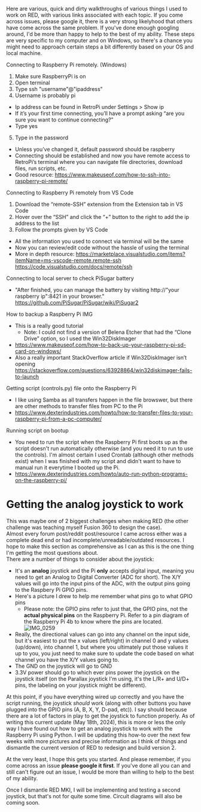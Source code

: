 Here are various, quick and dirty walkthroughs of various things I used to work on RED, with various links associated with each topic. 
If you come across issues, please google it, there is a very strong likelyhood that others have come across the same problem. If you've done enough googling around, I'd be more than happy to help to the best of my ability. These steps are very specific to my computer and on Windows, so there's a chance you might need to approach certain steps a bit differently based on your OS and local machine.

Connecting to Raspberry Pi remotely. (Windows)
1. Make sure RaspberryPi is on
2. Open terminal
3. Type ssh "username"@"ipaddress"
4. Username is probably pi
  - Ip address can be found in RetroPi under Settings > Show ip
  - If it’s your first time connecting, you’ll have a prompt asking “are you sure you want to continue connecting?”
  - Type yes
5. Type in the password
  - Unless you’ve changed it, default password should be raspberry
- Connecting should be established and now you have remote access to RetroPi’s terminal where you can navigate file directories, download files, run scripts, etc.
- Good resource: https://www.makeuseof.com/how-to-ssh-into-raspberry-pi-remote/

Connecting to Raspberry Pi remotely from VS Code
1. Download the “remote-SSH” extension from the Extension tab in VS Code
2. Hover over the “SSH” and click the “+” button to the right to add the ip address to the list
3. Follow the prompts given by VS Code
- All the information you used to connect via terminal will be the same
- Now you can review/edit code without the hassle of using the terminal
- More in depth resource: https://marketplace.visualstudio.com/items?itemName=ms-vscode-remote.remote-ssh
https://code.visualstudio.com/docs/remote/ssh

Connecting to local server to check PiSugar battery
- "After finished, you can manage the battery by visiting http://"your raspberry ip":8421 in your browser."
https://github.com/PiSugar/PiSugar/wiki/PiSugar2

How to backup a Raspberry Pi IMG
- This is a really good tutorial
  - Note: I could not find a version of Belena Etcher that had the “Clone Drive” option, so I used the Win32DiskImager
- https://www.makeuseof.com/how-to-back-up-your-raspberry-pi-sd-card-on-windows/
- Also a really important StackOverflow article if Win32DiskImager isn’t opening
https://stackoverflow.com/questions/63928864/win32diskimager-fails-to-launch

Getting script (controls.py) file onto the Raspberry Pi
- I like using Samba as all transfers happen in the file browswer, but there are other methods to transfer files from PC to the Pi
- https://www.dexterindustries.com/howto/how-to-transfer-files-to-your-raspberry-pi-from-a-pc-computer/

Running script on bootup
- You need to run the script when the Raspberry Pi first boots up as the script doesn't run automatically otherwise (and you need it to run to use the controls). I'm almost certain I used Crontab (although other methods exist) when I was finished with my script and didn't want to have to manual run it everytime I booted up the Pi.
- https://www.dexterindustries.com/howto/auto-run-python-programs-on-the-raspberry-pi/

# Getting the analog joystick to work
This was maybe one of 2 biggest challenges when making RED (the other challenge was teaching myself Fusion 360 to design the case).  
Almost every forum post/reddit post/resource I came across either was a complete dead end or had incomplete/unreadable/outdated resources. I hope to make this section as comprehensive as I can as this is the one thing I'm getting the most questions about.  
There are a number of things to consider about the joystick:
- It's an **analog** joystick and the Pi **only** accepts digital input, meaning you need to get an Analog to Digital Converter (ADC for short). The X/Y values will go into the input pins of the ADC, with the output pins going to the Raspbery Pi GPIO pins.
- Here's a picture I drew to help me remember what pins go to what GPIO pins
  - Please note: the GPIO pins refer to just that, the GPIO pins, not the **actual physical pins** on the Raspberry Pi. Refer to a pin diagram of the Raspberry Pi 4b to know where the pins are located.
![IMG_0259](https://github.com/DavidJamesAdam/RED-Retro-Entertainment-Device-/assets/51091241/bed422f1-5937-4172-a26c-7c0181f40f61)
- Really, the directional values can go into any channel on the input side, but it's easiest to put the x values (left/right) in channel 0 and y values (up/down), into channel 1, but where you ultimately put those values it up to you, you just need to make sure to update the code based on what channel you have the X/Y values going to.
- The GND on the joystick will go to GND
- 3.3V power should go to which ever pins power the joystick on the joystick itself (on the Parallax joystick I'm using, it's the L/R+ and U/D+ pins, the labeling on your joystick might be different).

At this point, if you have everything wired up correctly and you have the script running, the joystick *should* work (along with other buttons you have plugged into the GPIO pins (A, B, X, Y, D-pad, etc)). I say should because there are a lot of factors in play to get the joystick to function properly. As of writing this current update (May 18th, 2024), this is more or less the only way I have found out how to get an analog joystick to work with the Raspberry Pi using Python. I will be updating this how-to over the next few weeks with more pictures and precise information as I think of things and dismantle the current version of RED to redesign and build version 2.  
  
At the very least, I hope this gets you started. And please remember, if you come across an issue **please google it first**. If you've done all you can and still can't figure out an issue, I would be more than willing to help to the best of my ability.  

Once I dismantle RED MKI, I will be implementing and testing a second joystick, but that's not for quite some time. Circuit diagrams will also be coming soon.


